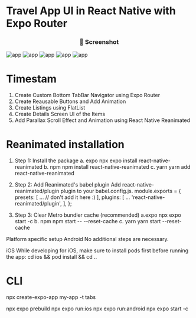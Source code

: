 # Travel App UI in React Native with Expo Router

  <h3 align="center"> 📸 Screenshot</h3>
  
  ![app](/1.png)
  ![app](/2.png)
  ![app](/3.png)
  ![app](/4.png)
  ![app](/5.png)

# Timestam

1. Create Custom Bottom TabBar Navigator using Expo Router
2. Create Reausable Buttons and Add Animation
3. Create Listings using FlatList
4. Create Details Screen UI of the Items
5. Add Parallax Scroll Effect and Animation using React Native Reanimated

# Reanimated installation

1. Step 1: Install the package
   a. expo
   npx expo install react-native-reanimated
   b. npm
   npm install react-native-reanimated
   c. yarn
   yarn add react-native-reanimated
2. Step 2: Add Reanimated's babel plugin
   Add react-native-reanimated/plugin plugin to your babel.config.js.
   module.exports = {
   presets: [
   ... // don't add it here :)
   ],
   plugins: [
   ...
   'react-native-reanimated/plugin',
   ],
   };

3. Step 3: Clear Metro bundler cache (recommended)
   a.expo
   npx expo start -c
   b. npm
   npm start -- --reset-cache
   c. yarn
   yarn start --reset-cache

Platform specific setup
Android
No additional steps are necessary.

iOS
While developing for iOS, make sure to install pods first before running the app:
cd ios && pod install && cd ..

# CLI

npx create-expo-app my-app -t tabs

npx expo prebuild
npx expo run:ios
npx expo run:android
npx expo start -c
